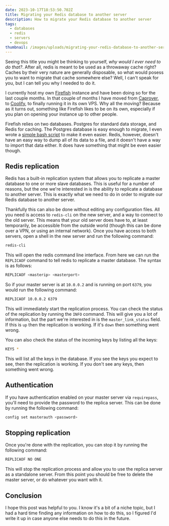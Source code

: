 ```yaml
---
date: 2023-10-17T18:53:50.702Z
title: Migrating your Redis database to another server
description: How to migrate your Redis database to another server
tags:
  - databases
  - redis
  - servers
  - devops
thumbnail: /images/uploads/migrating-your-redis-database-to-another-server.jpeg
---
```


Seeing this title you might be thinking to yourself, _why would I ever need to do that?_. After all, redis is meant to be used as a throwaway cache right? Caches by their very nature are generally disposable, so what would posess you to want to migrate that cache somewhere else? Well, I can't speak for you, but I can tell you why I needed to do it.

I currently host my own [Firefish](https://joinfirefish.org) instance and have been doing so for the last couple months. In that couple of months I have moved from [Caprover](https://caprover.com), to [Coolify](https://coolify.io), to finally running it in its own VPS. Why all the moving? Because as it turns out, something like Firefish likes to be on its own, especially if you plan on opening your instance up to other people.

Firefish relies on two databases. Postgres for standard data storage, and Redis for caching. The Postgres database is easy enough to migrate, I even wrote a [simple bash script](https://0x45.st/mostly-eventually-themselves.bash) to make it even easier. Redis, however, doesn't have an easy way to dump all of its data to a file, and it doesn't have a way to import that data either. It does have something that might be even easier though.

## Redis replication

Redis has a built-in replication system that allows you to replicate a master database to one or more slave databases. This is useful for a number of reasons, but the one we're interested in is the ability to replicate a database to another server. This is exactly what we need to do in order to migrate our Redis database to another server.

Thankfully this can also be done without editing any configuration files. All you need is access to `redis-cli` on the new server, and a way to connect to the old server. This means that your old server does have to, at least temporarily, be accessible from the outside world (though this can be done over a VPN, or using an internal network). Once you have access to both servers, open a shell in the new server and run the following command:

```bash
redis-cli
```

This will open the redis command line interface. From here we can run the `REPLICAOF` command to tell redis to replicate a master database. The syntax is as follows:

```bash
REPLICAOF <masterip> <masterport>
```

So if your master server is at `10.0.0.2` and is running on port `6379`, you would run the following command:

```bash
REPLICAOF 10.0.0.2 6379
```

This will immediately start the replication process. You can check the status of the replication by running the `INFO` command. This will give you a lot of information, but the part we're interested in is the `master_link_status` field. If this is `up` then the replication is working. If it's `down` then something went wrong.

You can also check the status of the incoming keys by listing all the keys:

```bash
KEYS *
```

This will list all the keys in the database. If you see the keys you expect to see, then the replication is working. If you don't see any keys, then something went wrong.

## Authentication

If you have authentication enabled on your master server via `requirepass`, you'll need to provide the password to the replica server. This can be done by running the following command:

```bash
config set masterauth <password>
```

## Stopping replication

Once you're done with the replication, you can stop it by running the following command:

```bash
REPLICAOF NO ONE
```

This will stop the replication process and allow you to use the replica server as a standalone server. From this point you should be free to delete the master server, or do whatever you want with it.

## Conclusion

I hope this post was helpful to you. I know it's a bit of a niche topic, but I had a hard time finding any information on how to do this, so I figured I'd write it up in case anyone else needs to do this in the future.
